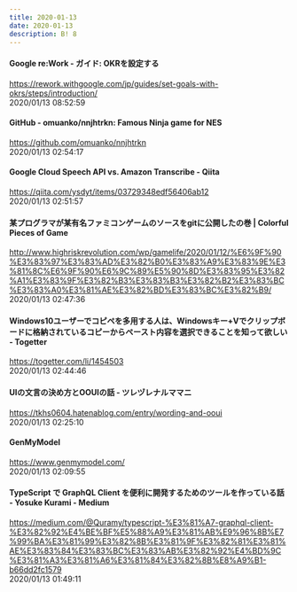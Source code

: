 ```yaml
---
title: 2020-01-13
date: 2020-01-13
description: B! 8
---
```


####    Google re:Work - ガイド: OKRを設定する 
https://rework.withgoogle.com/jp/guides/set-goals-with-okrs/steps/introduction/<br>
2020/01/13 08:52:59<br>


#### GitHub - omuanko/nnjhtrkn: Famous Ninja game for NES
https://github.com/omuanko/nnjhtrkn<br>
2020/01/13 02:54:17<br>


#### Google Cloud Speech API vs. Amazon Transcribe - Qiita
https://qiita.com/ysdyt/items/03729348edf56406ab12<br>
2020/01/13 02:51:57<br>


#### 某プログラマが某有名ファミコンゲームのソースをgitに公開したの巻  |  Colorful Pieces of Game
http://www.highriskrevolution.com/wp/gamelife/2020/01/12/%E6%9F%90%E3%83%97%E3%83%AD%E3%82%B0%E3%83%A9%E3%83%9E%E3%81%8C%E6%9F%90%E6%9C%89%E5%90%8D%E3%83%95%E3%82%A1%E3%83%9F%E3%82%B3%E3%83%B3%E3%82%B2%E3%83%BC%E3%83%A0%E3%81%AE%E3%82%BD%E3%83%BC%E3%82%B9/<br>
2020/01/13 02:47:36<br>


#### Windows10ユーザーでコピペを多用する人は、Windowsキー+Vでクリップボードに格納されているコピーからペースト内容を選択できることを知って欲しい - Togetter
https://togetter.com/li/1454503<br>
2020/01/13 02:44:46<br>


#### UIの文言の決め方とOOUIの話 - ツレヅレナルママニ
https://tkhs0604.hatenablog.com/entry/wording-and-ooui<br>
2020/01/13 02:25:10<br>


#### GenMyModel
https://www.genmymodel.com/<br>
2020/01/13 02:09:55<br>


#### TypeScript で GraphQL Client を便利に開発するためのツールを作っている話 - Yosuke Kurami - Medium
https://medium.com/@Quramy/typescript-%E3%81%A7-graphql-client-%E3%82%92%E4%BE%BF%E5%88%A9%E3%81%AB%E9%96%8B%E7%99%BA%E3%81%99%E3%82%8B%E3%81%9F%E3%82%81%E3%81%AE%E3%83%84%E3%83%BC%E3%83%AB%E3%82%92%E4%BD%9C%E3%81%A3%E3%81%A6%E3%81%84%E3%82%8B%E8%A9%B1-b66dd2fc1579<br>
2020/01/13 01:49:11<br>


